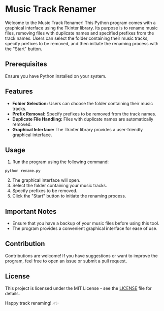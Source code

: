 # Music Track Renamer

Welcome to the Music Track Renamer! This Python program comes with a graphical interface using the Tkinter library. Its purpose is to rename music files, removing files with duplicate names and specified prefixes from the track names. Users can select the folder containing their music tracks, specify prefixes to be removed, and then initiate the renaming process with the "Start" button.

## Prerequisites

Ensure you have Python installed on your system.

## Features

- **Folder Selection:** Users can choose the folder containing their music tracks.
- **Prefix Removal:** Specify prefixes to be removed from the track names.
- **Duplicate File Handling:** Files with duplicate names are automatically removed.
- **Graphical Interface:** The Tkinter library provides a user-friendly graphical interface.

## Usage

1. Run the program using the following command:

```bash
python rename.py
```

2. The graphical interface will open.
3. Select the folder containing your music tracks.
4. Specify prefixes to be removed.
5. Click the "Start" button to initiate the renaming process.

## Important Notes

- Ensure that you have a backup of your music files before using this tool.
- The program provides a convenient graphical interface for ease of use.

## Contribution

Contributions are welcome! If you have suggestions or want to improve the program, feel free to open an issue or submit a pull request.

## License

This project is licensed under the MIT License - see the [LICENSE](LICENSE) file for details.

Happy track renaming! 🎶✨
